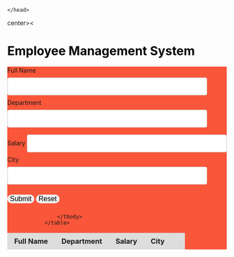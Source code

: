 <html>
  <head>
      
   <link rel="stylesheet" href="https://stackpath.bootstrapcdn.com/bootstrap/4.4.1/css/bootstrap.min.css">
    <style type="text/css">
        body > table{
    width: 80%;
    margin: 40px auto;
    background-color: #f9563a;
}
table{
    border-collapse: collapse;
}
table.list{
    width: 100%;
}
td, th{
    border: 1px solid #ddd;
    text-align: left;
    padding: 8px 15px;
}
tr:nth-child(even),table.list thead>tr{
    background-color: #ddd;
}
input[type="text"], input[type="number"]{
    width: 91%;
    padding: 12px 20px;
    margin: 8px 0;
    display: inline-block;
    border: 1px solid #ccc;
    border-radius: 4px;
}
input[type="submit"],input[type="reset"]{
  
    padding: 6px 12px;
    font-size: 1rem;
    cursor: pointer;
    border-radius: 30px;
    border: none;
    margin: 15px 0 10px;
    outline: none;
}
input[type="submit"]:hover{
    background: #f3f3f3;
}
    </style>
    
    
 
<script>
        var selectedRow = null;
function onFormSubmit(e){
    event.preventDefault();
    var formData = readFormData();
    if(selectedRow === null){
        insertNewRecord(formData);
    }else{
        updateRecord(formData)
    }
    resetForm();
    }
// Read operation using this function
function readFormData(){
    var formData = {};
    formData["fullName"] = document.getElementById("fullName").value;
    formData["empCode"] = document.getElementById("empCode").value;
    formData["salary"] = document.getElementById("salary").value;
    formData["city"] = document.getElementById("city").value;
    return formData;
}

// Create operation
function insertNewRecord(data){
    var table = document.getElementById("employeeList").getElementsByTagName('tbody')[0];
    var newRow = table.insertRow(table.length);
    var cell1 = newRow.insertCell(0);
        cell1.innerHTML = data.fullName;
    var cell2 = newRow.insertCell(1);
        cell2.innerHTML = data.empCode;
    var cell3 = newRow.insertCell(2);
        cell3.innerHTML = data.salary;
    var cell4 = newRow.insertCell(3);
        cell4.innerHTML = data.city;
    var cell5 = newRow.insertCell(4);
        cell5.innerHTML = `<a href="#" onClick='onEdit(this)' class='btn-sm btn-success'>Edit</a>
                        <a href="#" onClick='onDelete(this)' class='btn-sm btn-danger'>Delete</a>`;
}

// To Reset the data of fill input
function resetForm(){
    document.getElementById('fullName').value = '';
    document.getElementById('empCode').value = '';
    document.getElementById('salary').value = '';
    document.getElementById('city').value = '';
    selectedRow = null;
}

// For Edit operation
function onEdit(td){
    selectedRow = td.parentElement.parentElement;
    document.getElementById('fullName').value = selectedRow.cells[0].innerHTML;
    document.getElementById('empCode').value = selectedRow.cells[1].innerHTML;
    document.getElementById('salary').value = selectedRow.cells[2].innerHTML;
    document.getElementById('city').value = selectedRow.cells[3].innerHTML;
}
function updateRecord(formData){
    selectedRow.cells[0].innerHTML = formData.fullName;
    selectedRow.cells[1].innerHTML = formData.empCode;
    selectedRow.cells[2].innerHTML = formData.salary;
    selectedRow.cells[3].innerHTML = formData.city;
}
function onDelete(td){
    if(confirm('Are you sure you want to delete this record?')){
        row = td.parentElement.parentElement;
        document.getElementById('employeeList').deleteRow(row.rowIndex);
        resetForm();
    }    
}
    </script>

      
      
     
    
    
    </head>
<body>
center><<h1 style = "color: black;">
Employee Management System</h1></center>
<div class="d-flex justify-content-center p-2" style="background-color: #f9563a;">
        <div class="bg-light p-5">
            <form autocomplete="off" onsubmit="onFormSubmit()" class="form-group">
                    <div>
                        <label for="fullName">Full Name</label>
                        <input type="text" name="fullName" id="fullName" class="form-control" >
                    </div>
<div>
                        <label for="empCode">Department</label>
                        <input type="text" name="empCode" id="empCode" class="form-control">
                    </div>
<div>
                        <label for="salary">Salary</label>
                        <input type="text" name="salary" id="salary" class="form-control">
                    </div>
<div>
                        <label for="city">City</label><br>
                        <input type="text" name="city" id="city" class="form-control">
                    </div>
<div class="form_action--button">
                        <input type="submit" value="Submit" class="btn btn-success ">
                        <input type="reset" value="Reset" class="btn btn-warning">
                    </div>
</form>
</div>
<div class="bg-primary p-2">
             <table class="list" id="employeeList">
                    <thead>
<tr>
                            <th>Full Name</th>
                            <th>Department</th>
                            <th>Salary</th>
                            <th>City</th>
                            <th></th>
                        </tr>
</thead>
                    <tbody class="text-light">

                    </tbody>
                </table>
</div>
</div>
</body>
</html>
